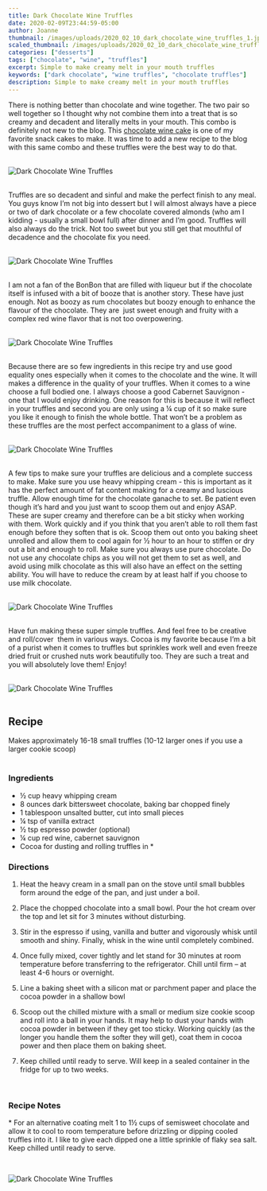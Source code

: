 ```yaml
---
title: Dark Chocolate Wine Truffles
date: 2020-02-09T23:44:59-05:00
author: Joanne
thumbnail: /images/uploads/2020_02_10_dark_chocolate_wine_truffles_1.jpg
scaled_thumbnail: /images/uploads/2020_02_10_dark_chocolate_wine_truffles_0.jpg
categories: ["desserts"]
tags: ["chocolate", "wine", "truffles"]
excerpt: Simple to make creamy melt in your mouth truffles 
keywords: ["dark chocolate", "wine truffles", "chocolate truffles"]
description: Simple to make creamy melt in your mouth truffles 
---
```


There is nothing better than chocolate and wine together. The two pair so well together so I thought why not combine them into a treat that is so creamy and decadent and literally melts in your mouth. This combo is definitely not new to the blog. This [chocolate wine cake](https://www.oliveandmango.com/decadent-chocolate-wine-cake/) is one of my favorite snack cakes to make. It was time to add a new recipe to the blog with this same combo and these truffles were the best way to do that. 
</br>
</br>

![Dark Chocolate Wine Truffles](/images/uploads/2020_02_10_dark_chocolate_wine_truffles_2.jpg)
</br>
</br>

Truffles are so decadent and sinful and make the perfect finish to any meal. You guys know I’m not big into dessert but I will almost always have a piece or two of dark chocolate or a few chocolate covered almonds (who am I kidding - usually a small bowl full) after dinner and I’m good. Truffles will also always do the trick. Not too sweet but you still get that mouthful of decadence and the chocolate fix you need.  
</br>
</br>

![Dark Chocolate Wine Truffles](/images/uploads/2020_02_10_dark_chocolate_wine_truffles_3.jpg)
</br>
</br>

I am not a fan of the BonBon that are filled with liqueur but if the chocolate itself is infused with a bit of booze that is another story. These have just enough. Not as boozy as rum chocolates but boozy enough to enhance the flavour of the chocolate. They are  just sweet enough and fruity with a complex red wine flavor that is not too overpowering.  
</br>
</br>

![Dark Chocolate Wine Truffles](/images/uploads/2020_02_10_dark_chocolate_wine_truffles_4.jpg)
</br>
</br>

Because there are so few ingredients in this recipe try and use good equality ones especially when it comes to the chocolate and the wine. It will makes a difference in the quality of your truffles. When it comes to a wine choose a full bodied one. I always choose a good Cabernet Sauvignon - one that I would enjoy drinking. One reason for this is because it will reflect in your truffles and second you are only using a &frac14; cup of it so make sure you like it enough to finish the whole bottle. That won’t be a problem as these truffles are the most perfect accompaniment to a glass of wine. 
</br>
</br>

![Dark Chocolate Wine Truffles](/images/uploads/2020_02_10_dark_chocolate_wine_truffles_5.jpg)
</br>
</br>

A few tips to make sure your truffles are delicious and a complete success to make. Make sure you use heavy whipping cream - this is important as it has the perfect amount of fat content making for a creamy and luscious truffle. Allow enough time for the chocolate ganache to set. Be patient even though it’s hard and you just want to scoop them out and enjoy ASAP. These are super creamy and therefore can be a bit sticky when working with them. Work quickly and if you think that you aren’t able to roll them fast enough before they soften that is ok. Scoop them out onto you baking sheet unrolled and allow them to cool again for &frac12; hour to an hour to stiffen or dry out a bit and enough to roll. Make sure you always use pure chocolate. Do not use any chocolate chips as you will not get them to set as well, and avoid using milk chocolate as this will also have an effect on the setting ability. You will have to reduce the cream by at least half if you choose to use milk chocolate. 
</br>
</br>

![Dark Chocolate Wine Truffles](/images/uploads/2020_02_10_dark_chocolate_wine_truffles_6.jpg)
</br>
</br>

Have fun making these super simple truffles. And feel free to be creative and roll/cover  them in various ways. Cocoa is my favorite because I’m a bit of a purist when it comes to truffles but sprinkles work well and even freeze dried fruit or crushed nuts work beautifully too. They are such a treat and you will absolutely love them! Enjoy! 
</br>
</br>

![Dark Chocolate Wine Truffles](/images/uploads/2020_02_10_dark_chocolate_wine_truffles_7.jpg)
</br>
</br>

## Recipe
Makes approximately 16-18 small truffles (10-12 larger ones if you use a larger cookie scoop) 
</br>
</br>

### Ingredients

* <span itemprop="ingredients">&frac12; cup heavy whipping cream</span>
* <span itemprop="ingredients">8 ounces dark bittersweet chocolate, baking bar chopped finely </span>
* <span itemprop="ingredients">1 tablespoon unsalted butter, cut into small pieces </span>
* <span itemprop="ingredients">&frac14; tsp of vanilla extract </span>
* <span itemprop="ingredients">&frac12; tsp espresso powder (optional) </span>
* <span itemprop="ingredients">&frac14; cup red wine, cabernet sauvignon     </span>
* <span itemprop="ingredients">Cocoa for dusting and rolling truffles in &ast;</span>

### Directions

1. Heat the heavy cream in a small pan on the stove until small bubbles form around the edge of the pan, and just under a boil. 

1. Place the chopped chocolate into a small bowl. Pour the hot cream over the top and let sit for 3 minutes without disturbing.

1. Stir in the espresso if using, vanilla and butter and vigorously whisk until smooth and shiny. Finally, whisk in the wine until completely combined. 

1. Once fully mixed, cover tightly and let stand for 30 minutes at room temperature before transferring to the refrigerator. Chill until firm – at least 4-6 hours or overnight. 

1. Line a baking sheet with a silicon mat or parchment paper and place the cocoa powder in a shallow bowl 

1. Scoop out the chilled mixture with a small or medium size cookie scoop and roll into a ball in your hands. It may help to dust your hands with cocoa powder in between if they get too sticky. Working quickly (as the longer you handle them the softer they will get), coat them in cocoa power and then place them on baking sheet.

1. Keep chilled until ready to serve. Will keep in a sealed container in the fridge for up to two weeks.
</br>

### Recipe Notes
&ast; For an alternative coating melt 1 to 1&frac12; cups of semisweet chocolate and allow it to cool to room temperature before drizzling or dipping cooled truffles into it. I like to give each dipped one a little sprinkle of flaky sea salt. Keep chilled until ready to serve.

</br>

![Dark Chocolate Wine Truffles](/images/uploads/2020_02_10_dark_chocolate_wine_truffles_8.jpg)